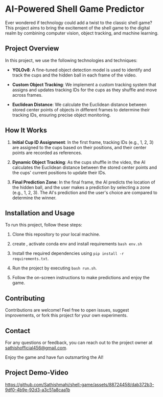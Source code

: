 # AI-Powered Shell Game Predictor

Ever wondered if technology could add a twist to the classic shell game? This project aims to bring the excitement of the shell game to the digital realm by combining computer vision, object tracking, and machine learning.

## Project Overview

In this project, we use the following technologies and techniques:

- **YOLOv8**: A fine-tuned object detection model is used to identify and track the cups and the hidden ball in each frame of the video.

- **Custom Object Tracking**: We implement a custom tracking system that assigns and updates tracking IDs for the cups as they shuffle and move across frames.

- **Euclidean Distance**: We calculate the Euclidean distance between stored center points of objects in different frames to determine their tracking IDs, ensuring precise object monitoring.

## How It Works

1. **Initial Cup ID Assignment**: In the first frame, tracking IDs (e.g., 1, 2, 3) are assigned to the cups based on their positions, and their center points are recorded as references.

2. **Dynamic Object Tracking**: As the cups shuffle in the video, the AI calculates the Euclidean distance between the stored center points and the cups' current positions to update their IDs.

3. **Final Prediction Zone**: In the final frame, the AI predicts the location of the hidden ball, and the user makes a prediction by selecting a zone (e.g., 1, 2, 3). The AI's prediction and the user's choice are compared to determine the winner.

## Installation and Usage

To run this project, follow these steps:

1. Clone this repository to your local machine.

2. create , activate conda env and install requirements `bash env.sh`  

3. Install the required dependencies using `pip install -r requirements.txt`.

4. Run the project by executing `bash run.sh`.

5. Follow the on-screen instructions to make predictions and enjoy the game.


## Contributing

Contributions are welcome! Feel free to open issues, suggest improvements, or fork this project for your own experiments.

## Contact

For any questions or feedback, you can reach out to the project owner at [sathishofficial456@gmail.com](mailto:sathishofficial456@gmail.com).

Enjoy the game and have fun outsmarting the AI!

## Project Demo-Video

https://github.com/Sathishmahi/shell-game/assets/88724458/dab372b3-9df0-4b9e-92d3-a3c51a8caa1b


